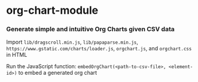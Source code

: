 # org-chart-module

### Generate simple and intuitive Org Charts given CSV data

Import `lib/dragscroll.min.js`, `lib/papaparse.min.js`, `https://www.gstatic.com/charts/loader.js`, `orgchart.js`, and `orgchart.css` in HTML

Run the JavaScript function: `embedOrgChart(<path-to-csv-file>, <element-id>)` to embed a generated org chart
